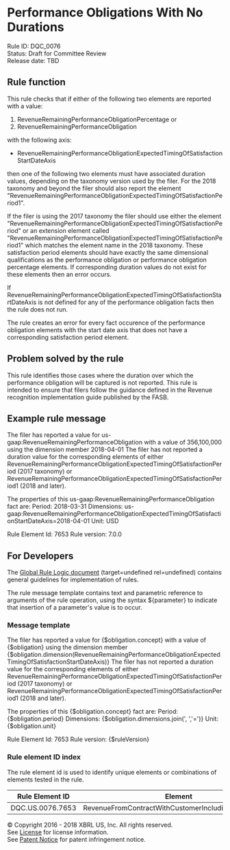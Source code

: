 # Performance Obligations With No Durations
Rule ID: DQC_0076  
Status: Draft for Committee Review  
Release date: TBD  

## Rule function 
This rule checks that if either of the following two elements are reported with a value:

1. RevenueRemainingPerformanceObligationPercentage or
2. RevenueRemainingPerformanceObligation

with the following axis:

- RevenueRemainingPerformanceObligationExpectedTimingOfSatisfactionStartDateAxis

then one of the following two elements must have associated duration values, depending on the taxonomy version used by the filer. For the 2018 taxonomy and beyond  the filer should also report the element "RevenueRemainingPerformanceObligationExpectedTimingOfSatisfactionPeriod1".

If the filer is using the 2017 taxonomy the filer should use either the element "RevenueRemainingPerformanceObligationExpectedTimingOfSatisfactionPeriod" or an extension element called "RevenueRemainingPerformanceObligationExpectedTimingOfSatisfactionPeriod1" which matches the element name in the 2018 taxonomy. These satisfaction period elements should have exactly the same dimensional qualifications as the performance obligation or performance obligation percentage elements. If corresponding duration values do not exist for these elements then an error occurs.

If  RevenueRemainingPerformanceObligationExpectedTimingOfSatisfactionStartDateAxis is not defined for any of the performance obligation facts then the rule does not run.  

The rule creates an error for every fact occurence of the performance obligation elements with the start date axis that does not have a corresponding satisfaction period element.

## Problem solved by the rule
This rule identifies those cases where the duration over which the performance obligation will be captured is not reported.  This rule is intended to ensure that filers follow the guidance defined in the Revenue recognition implementation guide published by the FASB.

## Example rule message
The filer has reported a value for us-gaap:RevenueRemainingPerformanceObligation with a value of 356,100,000 using the dimension member 2018-04-01 The filer has not reported a duration value for the corresponding elements of either RevenueRemainingPerformanceObligationExpectedTimingOfSatisfactionPeriod (2017 taxonomy) or RevenueRemainingPerformanceObligationExpectedTimingOfSatisfactionPeriod1 (2018 and later).

The properties of this us-gaap:RevenueRemainingPerformanceObligation fact are:
Period: 2018-03-31
Dimensions: us-gaap:RevenueRemainingPerformanceObligationExpectedTimingOfSatisfactionStartDateAxis=2018-04-01
Unit: USD

Rule Element Id: 7653
Rule version: 7.0.0

## For Developers
The [Global Rule Logic document](https://github.com/DataQualityCommittee/dqc_us_rules/blob/master/docs/GlobalRuleLogic.md) (target=undefined rel=undefined) contains general guidelines for implementation of rules.

The rule message template contains text and parametric reference to arguments of the rule operation, using the syntax ${parameter} to indicate that insertion of a parameter's value is to occur.

### Message template
The filer has reported a value for {$obligation.concept} with a value of {$obligation} using the dimension member {$obligation.dimension(RevenueRemainingPerformanceObligationExpectedTimingOfSatisfactionStartDateAxis)} The filer has not reported a duration value for the corresponding elements of either RevenueRemainingPerformanceObligationExpectedTimingOfSatisfactionPeriod (2017 taxonomy) or RevenueRemainingPerformanceObligationExpectedTimingOfSatisfactionPeriod1 (2018 and later).

The properties of this {$obligation.concept} fact are:
Period: {$obligation.period}
Dimensions: {$obligation.dimensions.join(', ','=')}
Unit: {$obligation.unit}

Rule Element Id: 7653
Rule version: {$ruleVersion}

### Rule element ID index 
The rule element id is used to identify unique elements or combinations of elements tested in the rule. 

|Rule Element ID|Element|
|--------|--------|
|DQC.US.0076.7653|RevenueFromContractWithCustomerIncludingAssessedTax|

© Copyright 2016 - 2018 XBRL US, Inc. All rights reserved.   
See [License](https://xbrl.us/dqc-license) for license information.  
See [Patent Notice](https://xbrl.us/dqc-patent) for patent infringement notice.
